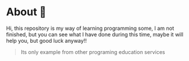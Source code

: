 # About 🌠
       
Hi, this repository is my way of learning programming some, I am not finished, 
but you can see what I have done during this time, maybe it will help you, but good luck anyway!!


> Its only example from other programing education services
